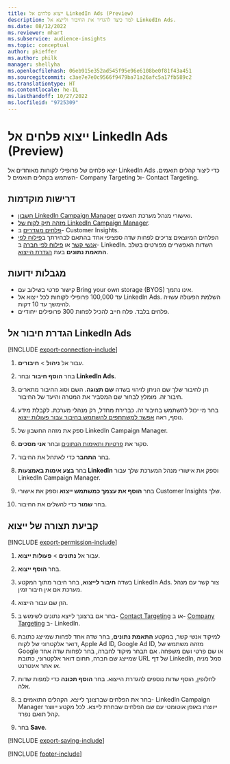```yaml
---
title: ייצוא פלחים אל LinkedIn Ads ‏(Preview)
description: למד כיצד להגדיר את החיבור ולייצא אל LinkedIn Ads.
ms.date: 08/12/2022
ms.reviewer: mhart
ms.subservice: audience-insights
ms.topic: conceptual
author: pkieffer
ms.author: philk
manager: shellyha
ms.openlocfilehash: 06eb915e352ad545f95e96e6108be0f81f43a451
ms.sourcegitcommit: c3ae7e7e0c9566f9479ba71a26afc5a17fb589c2
ms.translationtype: HT
ms.contentlocale: he-IL
ms.lasthandoff: 10/27/2022
ms.locfileid: "9725309"
---
```

# <a name="export-segments-to-linkedin-ads-preview"></a>ייצוא פלחים אל LinkedIn Ads ‏(Preview)

ייצא פלחים של פרופילי לקוחות מאוחדים אל LinkedIn Ads כדי ליצור קהלים תואמים. השתמש בקהלים תואמים ל- Company Targeting ול- Contact Targeting.

## <a name="prerequisites"></a>‏‫דרישות מוקדמות‬

- [חשבון LinkedIn Campaign Manager](https://business.linkedin.com/marketing-solutions/ads) ואישורי מנהל מערכת תואמים.
- [מזהה תיק לקוח של LinkedIn Campaign Manager](https://www.linkedin.com/help/lms/answer/a424270).
- [פלחים מוגדרים](segments.md) ב- Customer Insights.
- הפלחים המיוצאים צריכים לפחות שדה ספציפי אחד בהתאם לבחירתך ב[פילוח לפי אנשי קשר](https://business.linkedin.com/marketing-solutions/ad-targeting/contact-targeting) או [פילוח לפי חברה](https://business.linkedin.com/marketing-solutions/ad-targeting/account-targeting) ב- LinkedIn. השדות האפשריים מפורטים בשלב **התאמת נתונים**  בעת [הגדרת הייצוא](#configure-an-export).

## <a name="known-limitations"></a>‏‫מגבלות ידועות‬

- קישור פרטי בשילוב עם Bring your own storage ‏(BYOS) אינו נתמך.
- עד 100,000 פרופילי לקוחות לכל ייצוא אל LinkedIn Ads. השלמת הפעולה עשויה להימשך עד 10 דקות.
- פלחים בלבד. פלח חייב להכיל לפחות 300 פרופילים ייחודיים.

## <a name="set-up-connection-to-linkedin-ads"></a>הגדרת חיבור אל LinkedIn Ads

[!INCLUDE [export-connection-include](includes/export-connection-admn.md)]

1. עבור אל **ניהול** > **חיבורים**.

1. בחר **הוסף חיבור** ובחר **LinkedIn Ads**.

1. תן לחיבור שלך שם הניתן לזיהוי בשדה **שם תצוגה**. השם וסוג החיבור מתארים חיבור זה. מומלץ לבחור שם המסביר את המטרה והיעד של החיבור.

1. בחר מי יכול להשתמש בחיבור זה. כברירת מחדל, רק מנהלי מערכת. לקבלת מידע נוסף, ראה [אפשר למשתתפים להשתמש בחיבור עבור פעולות ייצוא](connections.md#allow-contributors-to-use-a-connection-for-exports).

1. ספק את מזהה החשבון של LinkedIn Campaign Manager.

1. סקור את [פרטיות ותאימות הנתונים](connections.md#data-privacy-and-compliance) ובחר **אני מסכים**.

1. בחר **התחבר** כדי לאתחל את החיבור.

1. בחר **בצע אימות באמצעות LinkedIn** וספק את אישורי מנהל המערכת שלך עבור LinkedIn Campaign Manager.

1. בחר **הוסף את עצמך כמשתמש ייצוא** וספק את אישורי Customer Insights שלך.

1. בחר **שמור** כדי להשלים את החיבור.

## <a name="configure-an-export"></a>קביעת תצורה של ייצוא

[!INCLUDE [export-permission-include](includes/export-permission.md)]

1. עבור אל **נתונים** > **פעולות ייצוא**.

1. בחר **הוסף ייצוא**.

1. בשדה **חיבור לייצוא**, בחר חיבור מתוך המקטע LinkedIn Ads. צור קשר עם מנהל מערכת אם אין חיבור זמין.

1. הזן שם עבור הייצוא.

1. בחר אם ברצונך לייצא נתונים לשימוש ב- [Contact Targeting](https://business.linkedin.com/marketing-solutions/ad-targeting/contact-targeting) או ב- [Company Targeting](https://business.linkedin.com/marketing-solutions/ad-targeting/account-targeting) ב- LinkedIn.

1. למיקוד אנשי קשר, במקטע **התאמת נתונים**, בחר שדה אחד לפחות שמייצג כתובת דואר אלקטרוני של לקוח, Apple Ad ID,‏ Google Ad ID, מזהה משתמש של Google או שם פרטי ושם משפחה. אם תבחר מיקוד לחברה, בחר לפחות שדה אחד שמייצג שם חברה, תחום דואר אלקטרוני, כתובת URL של דף LinkedIn, סמל מניה או אתר אינטרנט.

1. לחלופין, הוסף שדות נוספים להגדרת הייצוא. בחר **הוסף תכונה** כדי למפות שדות אלה.

1. בחר את הפלחים שברצונך לייצא. הקהלים התואמים ב- LinkedIn Campaign Manager ייווצרו באופן אוטומטי עם שם הפלחים שבחרת לייצא. לכל מקטע ייווצר קהל תואם נפרד.

1. בחר **Save**.

[!INCLUDE [export-saving-include](includes/export-saving.md)]

[!INCLUDE [footer-include](includes/footer-banner.md)]
